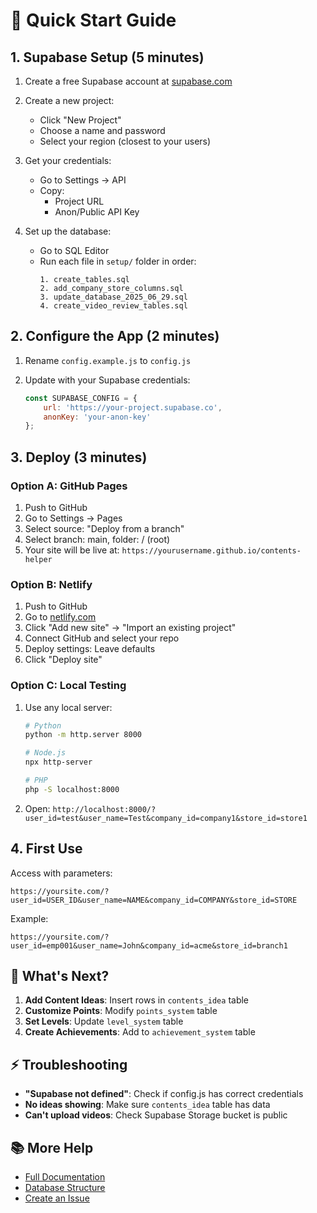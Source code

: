 # 🚀 Quick Start Guide

## 1. Supabase Setup (5 minutes)

1. Create a free Supabase account at [supabase.com](https://supabase.com)

2. Create a new project:
   - Click "New Project"
   - Choose a name and password
   - Select your region (closest to your users)

3. Get your credentials:
   - Go to Settings → API
   - Copy:
     - Project URL
     - Anon/Public API Key

4. Set up the database:
   - Go to SQL Editor
   - Run each file in `setup/` folder in order:
     ```
     1. create_tables.sql
     2. add_company_store_columns.sql
     3. update_database_2025_06_29.sql
     4. create_video_review_tables.sql
     ```

## 2. Configure the App (2 minutes)

1. Rename `config.example.js` to `config.js`

2. Update with your Supabase credentials:
   ```javascript
   const SUPABASE_CONFIG = {
       url: 'https://your-project.supabase.co',
       anonKey: 'your-anon-key'
   };
   ```

## 3. Deploy (3 minutes)

### Option A: GitHub Pages
1. Push to GitHub
2. Go to Settings → Pages
3. Select source: "Deploy from a branch"
4. Select branch: main, folder: / (root)
5. Your site will be live at: `https://yourusername.github.io/contents-helper`

### Option B: Netlify
1. Push to GitHub
2. Go to [netlify.com](https://netlify.com)
3. Click "Add new site" → "Import an existing project"
4. Connect GitHub and select your repo
5. Deploy settings: Leave defaults
6. Click "Deploy site"

### Option C: Local Testing
1. Use any local server:
   ```bash
   # Python
   python -m http.server 8000
   
   # Node.js
   npx http-server
   
   # PHP
   php -S localhost:8000
   ```

2. Open: `http://localhost:8000/?user_id=test&user_name=Test&company_id=company1&store_id=store1`

## 4. First Use

Access with parameters:
```
https://yoursite.com/?user_id=USER_ID&user_name=NAME&company_id=COMPANY&store_id=STORE
```

Example:
```
https://yoursite.com/?user_id=emp001&user_name=John&company_id=acme&store_id=branch1
```

## 🎯 What's Next?

1. **Add Content Ideas**: Insert rows in `contents_idea` table
2. **Customize Points**: Modify `points_system` table
3. **Set Levels**: Update `level_system` table
4. **Create Achievements**: Add to `achievement_system` table

## ⚡ Troubleshooting

- **"Supabase not defined"**: Check if config.js has correct credentials
- **No ideas showing**: Make sure `contents_idea` table has data
- **Can't upload videos**: Check Supabase Storage bucket is public

## 📚 More Help

- [Full Documentation](docs/README.md)
- [Database Structure](docs/database-structure.md)
- [Create an Issue](https://github.com/yourusername/contents-helper/issues)
